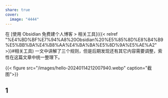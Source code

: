 ```yaml
---
share: true
cover:
  image: "4444"
---
```


在 [使用 Obsidian 免费建个人博客 > 相关工具]({{< relref "%E4%BD%BF%E7%94%A8%20Obsidian%20%E5%85%8D%E8%B4%B9%E5%BB%BA%E4%B8%AA%E4%BA%BA%E5%8D%9A%E5%AE%A2" >}}#相关工具) 一文中讲解了三个规则，但是后期发现还有其它内容需要调整，索性在这篇文章中统一整理下。


{{< figure src="/images/hello-20240114212007940.webp" caption="截图">}}

## 1